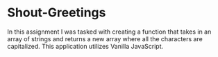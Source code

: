 # Shout-Greetings
In this assignment I was tasked with creating a function that takes in an array of strings and returns a new array where all the characters are capitalized. This application utilizes Vanilla JavaScript.
